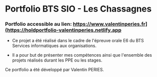# Portfolio BTS SIO - Les Chassagnes

### Portfolio accessible au lien: https://www.valentinperies.fr](https://holdportfolio-valentinperies.netlify.app

- Ce projet a été réalisé dans le cadre de l'épreuve orale E6 du BTS Services informatiques aux organisations.

- Il a pour but de présenter mes compétences ainsi que l'ensemble des projets réalisés durant les PPE ou les stages.

Ce portfolio a été développé par Valentin PERIES.
